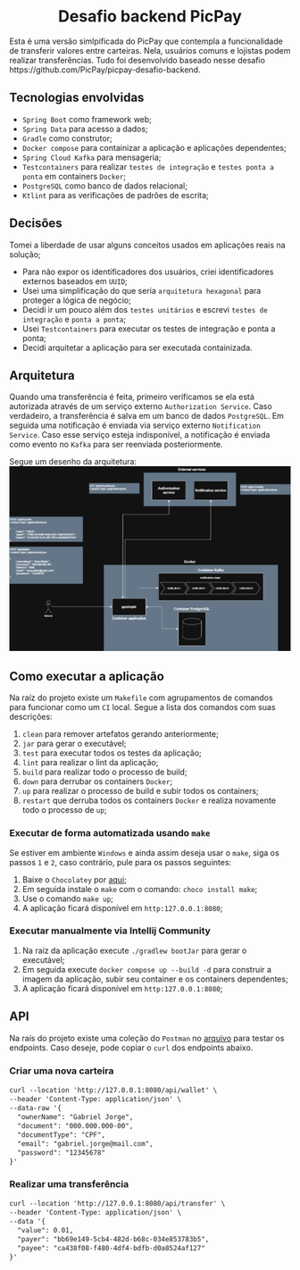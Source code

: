 <h1 align="center"> 
  Desafio backend PicPay
</h1>
Esta é uma versão simlpificada do PicPay que contempla a funcionalidade de transferir valores entre carteiras. Nela, usuários comuns e lojistas podem realizar transferências. Tudo foi desenvolvido baseado nesse desafio https://github.com/PicPay/picpay-desafio-backend.

## Tecnologias envolvidas
- ```Spring Boot``` como framework web;
- ```Spring Data``` para acesso a dados;
- ```Gradle``` como construtor;
- ```Docker compose``` para containizar a aplicação e aplicações dependentes;
- ```Spring Cloud Kafka``` para mensageria;
- ```Testcontainers``` para realizar ```testes de integração``` e ```testes ponta a ponta``` em containers ```Docker```;
- ```PostgreSQL``` como banco de dados relacional;
- ```Ktlint``` para as verificações de padrões de escrita;

## Decisões
Tomei a liberdade de usar alguns conceitos usados em aplicações reais na solução;
- Para não expor os identificadores dos usuários, criei identificadores externos baseados em ```UUID```;
- Usei uma simplificação do que seria ```arquitetura hexagonal``` para proteger a lógica de negócio;
- Decidi ir um pouco além dos ```testes unitários``` e escrevi ```testes de integração``` e ```ponta a ponta```;
- Usei ```Testcontainers``` para executar os testes de integração e ponta a ponta;
- Decidi arquitetar a aplicação para ser executada containizada.

## Arquitetura
Quando uma transferência é feita, primeiro verificamos se ela está autorizada através de um serviço externo ```Authorization Service```. Caso verdadeiro, a transferência é salva em um banco de dados ```PostgreSQL```. Em seguida uma notificação é enviada via serviço externo ```Notification Service```. Caso esse serviço esteja indisponível, a notificação é enviada como evento no ```Kafka``` para ser reenviada posteriormente.

Segue um desenho da arquitetura:
![alt text](docs/ppsimple-architecture.png)

## Como executar a aplicação
Na raíz do projeto existe um ```Makefile``` com agrupamentos de comandos para funcionar como um ```CI``` local. Segue a lista dos comandos com suas descrições:

1. ```clean``` para remover artefatos gerando anteriormente;
2. ```jar``` para gerar o executável;
3. ```test``` para executar todos os testes da aplicação;
4. ```lint``` para realizar o lint da aplicação;
5. ```build``` para realizar todo o processo de build;
6. ```down``` para derrubar os containers ```Docker```;
7. ```up``` para realizar o processo de build e subir todos os containers;
8. ```restart``` que derruba todos os containers ```Docker``` e realiza novamente todo o processo de ```up```;

### Executar de forma automatizada usando ```make```
Se estiver em ambiente ```Windows``` e ainda assim deseja usar o ```make```, siga os passos ```1``` e ```2```, caso contrário, pule para os passos seguintes:
1. Baixe o ```Chocolatey``` por [aqui](https://chocolatey.org/install);
2. Em seguida instale o ```make``` com o comando: ```choco install make```;
3. Use o comando ```make up```;
4. A aplicação ficará disponível em ```http:127.0.0.1:8080```;

### Executar manualmente via Intellij Community 
1. Na raíz da aplicação execute ```./gradlew bootJar``` para gerar o executável;
2. Em seguida execute ```docker compose up --build -d``` para construir a imagem da aplicação, subir seu container e os containers dependentes;
3. A aplicação ficará disponível em ```http:127.0.0.1:8080```;


## API
Na raís do projeto existe uma coleção do ```Postman``` no [arquivo](PpSimple.postman_collection.json) para testar os endpoints. Caso deseje, pode copiar o ```curl``` dos endpoints abaixo.

### Criar uma nova carteira
```
curl --location 'http://127.0.0.1:8080/api/wallet' \
--header 'Content-Type: application/json' \
--data-raw '{
  "ownerName": "Gabriel Jorge",
  "document": "000.000.000-00",
  "documentType": "CPF",
  "email": "gabriel.jorge@mail.com",
  "password": "12345678"
}'
```

### Realizar uma transferência
```
curl --location 'http://127.0.0.1:8080/api/transfer' \
--header 'Content-Type: application/json' \
--data '{
  "value": 0.01,
  "payer": "bb69e149-5cb4-482d-b68c-034e853783b5",
  "payee": "ca438f08-f480-4df4-bdfb-d0a8524af127"
}'
```
